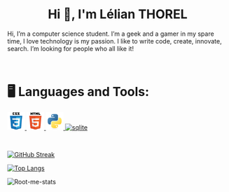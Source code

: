 <h1 align="center">Hi 👋, I'm Lélian THOREL</h1>
Hi, I’m a computer science student. I’m a geek and a gamer in my spare time, I love technology is my passion. I like to write code, create, innovate, search. I’m looking for people who all like it!
<p align="left">
</p>
<br>

<h1 align="left">🖥️ Languages and Tools:</h1>
<p align="left"> <a href="https://www.w3schools.com/css/" target="_blank" rel="noreferrer"> <img src="https://raw.githubusercontent.com/devicons/devicon/master/icons/css3/css3-original-wordmark.svg" alt="css3" width="40" height="40"/> </a> <a href="https://www.w3.org/html/" target="_blank" rel="noreferrer"> <img src="https://raw.githubusercontent.com/devicons/devicon/master/icons/html5/html5-original-wordmark.svg" alt="html5" width="40" height="40"/> </a> <a href="https://www.python.org" target="_blank" rel="noreferrer"> <img src="https://raw.githubusercontent.com/devicons/devicon/master/icons/python/python-original.svg" alt="python" width="40" height="40"/> </a> <a href="https://www.sqlite.org/" target="_blank" rel="noreferrer"> <img src="https://www.vectorlogo.zone/logos/sqlite/sqlite-icon.svg" alt="sqlite" width="40" height="40"/> </a> </p>
<br>

[![GitHub Streak](http://github-readme-streak-stats.herokuapp.com?user=lelianthorel&theme=dark&background=000000)](https://git.io/streak-stats)

[![Top Langs](https://github-readme-stats.vercel.app/api/top-langs/?username=lelianthorel&layout=compact&theme=vision-friendly-dark)](https://github.com/anuraghazra/github-readme-stats)

![Root-me-stats](https://root-me-diff.vercel.app/rm-gh?nickname=virtuozos&gstats=show&style=midnight)
